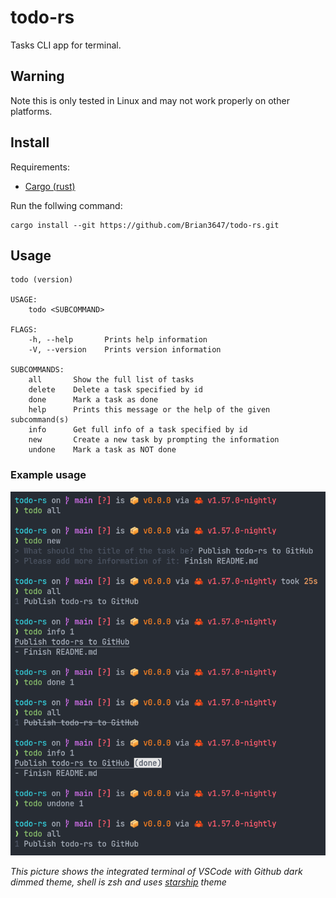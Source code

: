 # todo-rs

Tasks CLI app for terminal.

## Warning

Note this is only tested in Linux and may not work properly on other platforms.

## Install

Requirements:

- [Cargo (rust)](https://www.rust-lang.org/)

Run the follwing command:

```
cargo install --git https://github.com/Brian3647/todo-rs.git
```

## Usage

```
todo (version)

USAGE:
    todo <SUBCOMMAND>

FLAGS:
    -h, --help       Prints help information
    -V, --version    Prints version information

SUBCOMMANDS:
    all       Show the full list of tasks
    delete    Delete a task specified by id
    done      Mark a task as done
    help      Prints this message or the help of the given subcommand(s)
    info      Get full info of a task specified by id
    new       Create a new task by prompting the information
    undone    Mark a task as NOT done
```

### Example usage

![(You can see the full image in .github/assets/usage.png)](.github/assets/usage.png)

_This picture shows the integrated terminal of VSCode with Github dark dimmed theme, shell is zsh and uses [starship](https://starship.rs/) theme_

